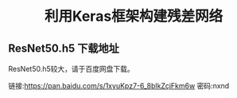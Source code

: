 <h1 align="center"> 利用Keras框架构建残差网络 </h1>

## ResNet50.h5 下载地址

ResNet50.h5较大，请于百度网盘下载。

链接:https://pan.baidu.com/s/1xyuKpz7-6_8blkZcjFkm6w  密码:nxnd
